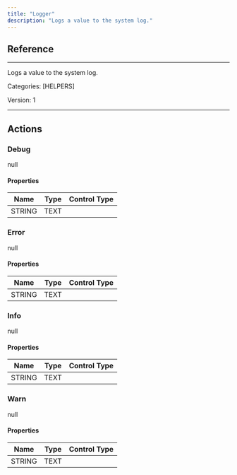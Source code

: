 ```yaml
---
title: "Logger"
description: "Logs a value to the system log."
---
```

## Reference
<hr />

Logs a value to the system log.


Categories: [HELPERS]


Version: 1

<hr />






## Actions


### Debug
null

#### Properties

|      Name      |     Type     |     Control Type     |
|:--------------:|:------------:|:--------------------:|
| STRING | TEXT  |




### Error
null

#### Properties

|      Name      |     Type     |     Control Type     |
|:--------------:|:------------:|:--------------------:|
| STRING | TEXT  |




### Info
null

#### Properties

|      Name      |     Type     |     Control Type     |
|:--------------:|:------------:|:--------------------:|
| STRING | TEXT  |




### Warn
null

#### Properties

|      Name      |     Type     |     Control Type     |
|:--------------:|:------------:|:--------------------:|
| STRING | TEXT  |




